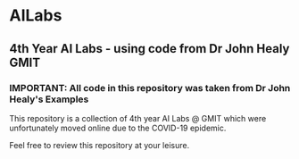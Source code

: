 # AILabs
## 4th Year AI Labs - using code from Dr John Healy GMIT
### IMPORTANT: All code in this repository was taken from Dr John Healy's Examples

This repository is a collection of 4th year AI Labs @ GMIT which were unfortunately moved online due to the COVID-19 epidemic.
 
 Feel free to review this repository at your leisure.
